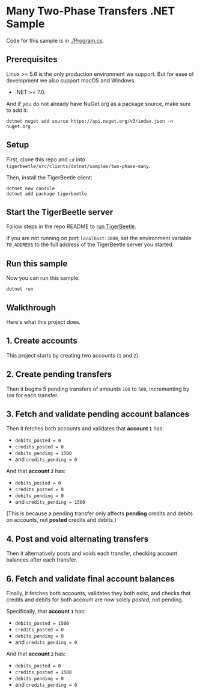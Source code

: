 <!-- This file is generated by [/src/scripts/client_readmes.zig](/src/scripts/client_readmes.zig). -->

# Many Two-Phase Transfers .NET Sample

Code for this sample is in [./Program.cs](./Program.cs).

## Prerequisites

Linux >= 5.6 is the only production environment we
support. But for ease of development we also support macOS and Windows.

-   .NET >= 7.0.

And if you do not already have NuGet.org as a package
source, make sure to add it:

```shell
dotnet nuget add source https://api.nuget.org/v3/index.json -n nuget.org
```

## Setup

First, clone this repo and `cd` into `tigerbeetle/src/clients/dotnet/samples/two-phase-many`.

Then, install the TigerBeetle client:

```shell
dotnet new console
dotnet add package tigerbeetle
```

## Start the TigerBeetle server

Follow steps in the repo README to [run
TigerBeetle](/README.md#running-tigerbeetle).

If you are not running on port `localhost:3000`, set
the environment variable `TB_ADDRESS` to the full
address of the TigerBeetle server you started.

## Run this sample

Now you can run this sample:

```shell
dotnet run
```

## Walkthrough

Here's what this project does.

## 1. Create accounts

This project starts by creating two accounts (`1` and `2`).

## 2. Create pending transfers

Then it begins 5 pending transfers of amounts `100` to
`500`, incrementing by `100` for each transfer.

## 3. Fetch and validate pending account balances

Then it fetches both accounts and validates that **account `1`** has:

-   `debits_posted = 0`
-   `credits_posted = 0`
-   `debits_pending = 1500`
-   and `credits_pending = 0`

And that **account `2`** has:

-   `debits_posted = 0`
-   `credits_posted = 0`
-   `debits_pending = 0`
-   and `credits_pending = 1500`

(This is because a pending transfer only affects **pending**
credits and debits on accounts, not **posted** credits and
debits.)

## 4. Post and void alternating transfers

Then it alternatively posts and voids each transfer,
checking account balances after each transfer.

## 6. Fetch and validate final account balances

Finally, it fetches both accounts, validates they both exist,
and checks that credits and debits for both account are now
solely _posted_, not pending.

Specifically, that **account `1`** has:

-   `debits_posted = 1500`
-   `credits_posted = 0`
-   `debits_pending = 0`
-   and `credits_pending = 0`

And that **account `2`** has:

-   `debits_posted = 0`
-   `credits_posted = 1500`
-   `debits_pending = 0`
-   and `credits_pending = 0`
